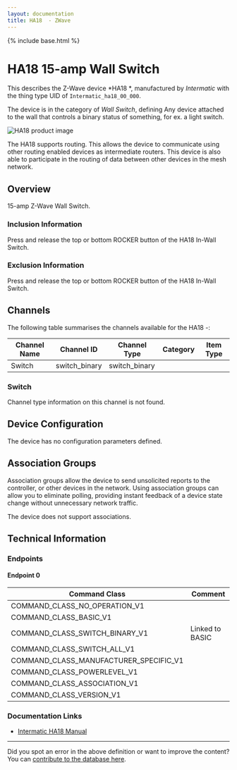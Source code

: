 ```yaml
---
layout: documentation
title: HA18  - ZWave
---
```


{% include base.html %}

# HA18 15-amp Wall Switch
This describes the Z-Wave device *HA18 *, manufactured by *Intermatic* with the thing type UID of ```Intermatic_ha18_00_000```.

The device is in the category of *Wall Switch*, defining Any device attached to the wall that controls a binary status of something, for ex. a light switch.

![HA18  product image](https://opensmarthouse.org/assets/zwave/attachments/874/ha18.jpg)


The HA18  supports routing. This allows the device to communicate using other routing enabled devices as intermediate routers.  This device is also able to participate in the routing of data between other devices in the mesh network.

## Overview

15-amp Z-Wave Wall Switch.

### Inclusion Information

Press and release the top or bottom ROCKER button of the HA18 In-Wall Switch.

### Exclusion Information

Press and release the top or bottom ROCKER button of the HA18 In-Wall Switch.

## Channels

The following table summarises the channels available for the HA18  -:

| Channel Name | Channel ID | Channel Type | Category | Item Type |
|--------------|------------|--------------|----------|-----------|
| Switch | switch_binary | switch_binary |  |  | 

### Switch
Channel type information on this channel is not found.



## Device Configuration

The device has no configuration parameters defined.

## Association Groups

Association groups allow the device to send unsolicited reports to the controller, or other devices in the network. Using association groups can allow you to eliminate polling, providing instant feedback of a device state change without unnecessary network traffic.

The device does not support associations.
## Technical Information

### Endpoints

#### Endpoint 0

| Command Class | Comment |
|---------------|---------|
| COMMAND_CLASS_NO_OPERATION_V1| |
| COMMAND_CLASS_BASIC_V1| |
| COMMAND_CLASS_SWITCH_BINARY_V1| Linked to BASIC|
| COMMAND_CLASS_SWITCH_ALL_V1| |
| COMMAND_CLASS_MANUFACTURER_SPECIFIC_V1| |
| COMMAND_CLASS_POWERLEVEL_V1| |
| COMMAND_CLASS_ASSOCIATION_V1| |
| COMMAND_CLASS_VERSION_V1| |

### Documentation Links

* [Intermatic HA18 Manual](https://www.opensmarthouse.org/zwavedatabase/874/HA18-manual.pdf)

---

Did you spot an error in the above definition or want to improve the content?
You can [contribute to the database here](https://www.opensmarthouse.org/zwavedatabase/874).
